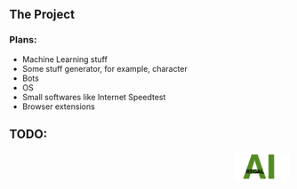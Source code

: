 ## The Project
### Plans:
* Machine Learning stuff
* Some stuff generator, for example, character
* Bots
* OS
* Small softwares like Internet Speedtest
* Browser extensions

## TODO:


<img align="right" src="ReadMe_Resources\logo_02.png" alt="drawing" width="100"/>